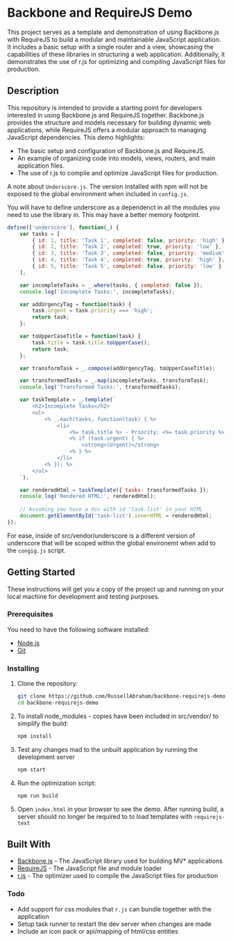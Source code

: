 # Backbone and RequireJS Demo

This project serves as a template and demonstration of using Backbone.js with RequireJS to build a modular and maintainable JavaScript application. It includes a basic setup with a single router and a view, showcasing the capabilities of these libraries in structuring a web application. Additionally, it demonstrates the use of r.js for optimizing and compiling JavaScript files for production.

## Description

This repository is intended to provide a starting point for developers interested in using Backbone.js and RequireJS together. Backbone.js provides the structure and models necessary for building dynamic web applications, while RequireJS offers a modular approach to managing JavaScript dependencies. This demo highlights:

- The basic setup and configuration of Backbone.js and RequireJS.
- An example of organizing code into models, views, routers, and main application files.
- The use of r.js to compile and optimize JavaScript files for production.

A note about `Underscore.js`. The version installed with npm will not be exposed to the global environment when included in `config.js`. 

You will have to define underscore as a dependenct in all the modules you need to use the library in. This may have a better memory footprint. 

```javascript
define(['underscore'], function(_) {
    var tasks = [
        { id: 1, title: 'Task 1', completed: false, priority: 'high' },
        { id: 2, title: 'Task 2', completed: true, priority: 'low' },
        { id: 3, title: 'Task 3', completed: false, priority: 'medium' },
        { id: 4, title: 'Task 4', completed: true, priority: 'high' },
        { id: 5, title: 'Task 5', completed: false, priority: 'low' }
    ];

    var incompleteTasks = _.where(tasks, { completed: false });
    console.log('Incomplete Tasks:', incompleteTasks);

    var addUrgencyTag = function(task) {
        task.urgent = task.priority === 'high';
        return task;
    };

    var toUpperCaseTitle = function(task) {
        task.title = task.title.toUpperCase();
        return task;
    };

    var transformTask = _.compose(addUrgencyTag, toUpperCaseTitle);

    var transformedTasks = _.map(incompleteTasks, transformTask);
    console.log('Transformed Tasks:', transformedTasks);

    var taskTemplate = _.template(`
        <h2>Incomplete Tasks</h2>
        <ul>
            <% _.each(tasks, function(task) { %>
                <li>
                    <%= task.title %> - Priority: <%= task.priority %>
                    <% if (task.urgent) { %>
                        <strong>(Urgent)</strong>
                    <% } %>
                </li>
            <% }); %>
        </ul>
    `);

    var renderedHtml = taskTemplate({ tasks: transformedTasks });
    console.log('Rendered HTML:', renderedHtml);
    
    // Assuming you have a div with id 'task-list' in your HTML
    document.getElementById('task-list').innerHTML = renderedHtml;
});
```
For ease, inside of src/vendor/underscore is a different version of underscore that will be scoped within the global environemt when add to the `congig.js` script. 

## Getting Started

These instructions will get you a copy of the project up and running on your local machine for development and testing purposes.

### Prerequisites

You need to have the following software installed:

- [Node.js](https://nodejs.org/)
- [Git](https://git-scm.com/)

### Installing

1. Clone the repository:

    ```sh
    git clone https://github.com/RussellAbraham/backbone-requirejs-demo.git
    cd backbone-requirejs-demo
    ```

2. To install node_modules - copies have been included in src/vendor/ to simplify the build:

    ```sh
    npm install
    ```

3. Test any changes mad to the unbuilt application by running the development server

    ```sh
    npm start
    ```

4. Run the optimization script:

    ```sh
    npm run build
    ```

5. Open `index.html` in your browser to see the demo. After running build, a server should no longer be required to to load templates with `requirejs-text`

## Built With

- [Backbone.js](https://backbonejs.org/) - The JavaScript library used for building MV* applications
- [RequireJS](https://requirejs.org/) - The JavaScript file and module loader
- [r.js](https://requirejs.org/docs/optimization.html) - The optimizer used to compile the JavaScript files for production

### Todo

- Add support for css modules that `r.js` can bundle together with the application
- Setup task runner to restart the dev server when changes are made
- Include an icon pack or api/mapping of html/css entities